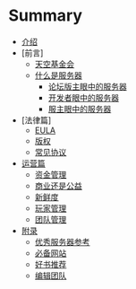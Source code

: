 # Summary

* [介绍](README.md)
* [前言]
  * [天空基金会](介绍篇/天空基金会.md)
  * [什么是服务器]()
    * [论坛版主眼中的服务器]()
    * [开发者眼中的服务器]()
    * [服主眼中的服务器]()
* [法律篇]
  * [EULA](Legal/EULA.md)
  * [版权]()
  * [常见协议]()
* [运营篇]()
  * [资金管理]()
  * [商业还是公益]()
  * [新鲜度]()
  * [玩家管理]()
  * [团队管理]()
* [附录]()
  * [优秀服务器参考]()
  * [必备网站]()
  * [好书推荐]()
  * [编辑团队]()
